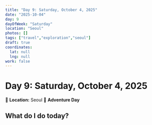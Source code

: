 ```yaml
---
title: "Day 9: Saturday, October 4, 2025"
date: "2025-10-04"
day: 9
dayOfWeek: "Saturday"
location: "Seoul"
photos: []
tags: ["travel","exploration","seoul"]
draft: true
coordinates:
  lat: null
  lng: null
work: false
---
```

# Day 9: Saturday, October 4, 2025

📍 **Location:** Seoul
🎒 **Adventure Day**

## What do I do today?


